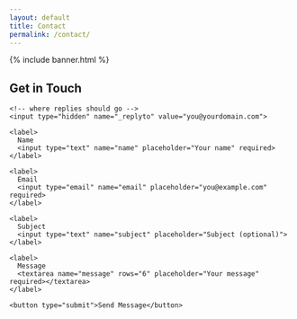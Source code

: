 ```yaml
---
layout: default
title: Contact
permalink: /contact/
---
```


{% include banner.html %}

<section class="contact-form container">
  <h2>Get in Touch</h2>
  <form action="https://formspree.io/f/xpwlrobv" method="POST">
    <!-- honeypot to deter spam -->
    <input type="text" name="_gotcha" style="display:none">

    <!-- where replies should go -->
    <input type="hidden" name="_replyto" value="you@yourdomain.com">

    <label>
      Name  
      <input type="text" name="name" placeholder="Your name" required>
    </label>

    <label>
      Email  
      <input type="email" name="email" placeholder="you@example.com" required>
    </label>

    <label>
      Subject  
      <input type="text" name="subject" placeholder="Subject (optional)">
    </label>

    <label>
      Message  
      <textarea name="message" rows="6" placeholder="Your message" required></textarea>
    </label>

    <button type="submit">Send Message</button>
  </form>
</section>
